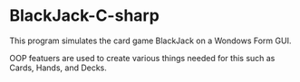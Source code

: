 # BlackJack-C-sharp

This program simulates the card game BlackJack on a Wondows Form GUI.

OOP featuers are used to create various things needed for this such as Cards, Hands, and Decks.

